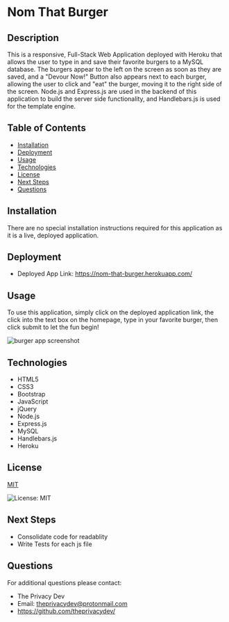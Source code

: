 

# Nom That Burger

## Description
This is a responsive, Full-Stack Web Application deployed with Heroku that allows the user to type in and save their favorite burgers to a MySQL database. The burgers appear to the left on the screen as soon as they are saved, and a "Devour Now!" Button also appears next to each burger, allowing the user to click and "eat" the burger, moving it to the right side of the screen. Node.js and Express.js are used in the backend of this application to build the server side functionality, and Handlebars.js is used for the template engine.  

## Table of Contents
  - [Installation](#installation)
  - [Deployment](#deployment)
  - [Usage](#usage)
  - [Technologies](#technologies)
  - [License](#license)
  - [Next Steps](#next-steps)
  - [Questions](#questions)


## Installation
There are no special installation instructions required for this application as it is a live, deployed application.

## Deployment
* Deployed App Link: https://nom-that-burger.herokuapp.com/

## Usage
To use this application, simply click on the deployed application link, the click into the text box on the homepage, type in your favorite burger, then click submit to let the fun begin!

![burger app screenshot](./public/assets/img/burger-app-screenshot.png)

## Technologies
* HTML5 
* CSS3 
* Bootstrap 
* JavaScript 
* jQuery 
* Node.js 
* Express.js 
* MySQL 
* Handlebars.js
* Heroku

## License


  [MIT](https://opensource.org/licenses/MIT)
  

  ![License: MIT](https://img.shields.io/badge/License-MIT-9cf)

## Next Steps
* Consolidate code for readablity 
* Write Tests for each js file

## Questions
For additional questions please contact:
* The Privacy Dev
* Email: theprivacydev@protonmail.com
* https://github.com/theprivacydev/

